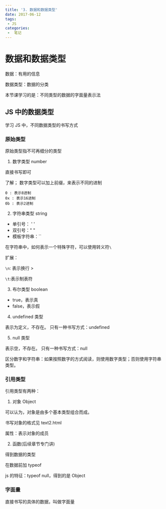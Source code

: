 ```yaml
---
title: '3. 数据和数据类型'
date: 2017-06-12
tags:
 - JS
categories:
 -  笔记
---
```


# 数据和数据类型

数据：有用的信息

数据类型：数据的分类

本节课学习的是：不同类型的数据的字面量表示法

## JS 中的数据类型

学习 JS 中，不同数据类型的书写方式

### 原始类型

原始类型指不可再细分的类型

1. 数字类型 number

直接书写即可

了解；
数字类型可以加上前缀，来表示不同的进制

    0 : 表示8进制
    0x : 表示16进制
    0b : 表示2进制

2. 字符串类型 string

- 单引号： ' '
- 双引号：" "
- 模板字符串：``

在字符串中，如何表示一个特殊字符，可以使用转义符`\`

扩展：

`\n`: 表示换行 >

`\t`:表示制表符

3. 布尔类型 boolean

- true，表示真
- false，表示假

4. undefined 类型

表示为定义，不存在。
只有一种书写方式：undefined

5. null 类型

表示空，不存在。
只有一种书写方式：null

区分数字和字符串：如果按照数字的方式阅读，则使用数字类型；否则使用字符串类型。

### 引用类型

引用类型有两种：

1. 对象 Object

可以认为，对象是由多个基本类型组合而成。

书写对象的格式见 text2.html

属性：表示对象的成员

2. 函数(后续章节专门讲)

得到数据的类型

在数据前加 typeof

js 的特征：typeof null，得到的是 Object

### 字面量

直接书写的具体的数据，叫做字面量
